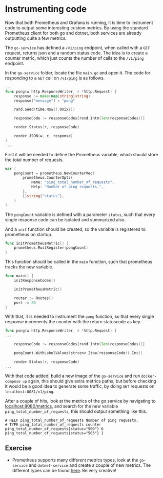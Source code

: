 # Instrumenting code

Now that both Prometheus and Grafana is running, it is time to instrument code
to output some interesting custom metrics. By using the standard Prometheus
client for both go and dotnet, both services are already outputting quite a few
metrics.

The `go-service` has defined a `/v1/ping` endpoint, when called with a `GET`
request, returns json and a random status code. The idea is to create a counter
metric, which just counts the number of calls to the `/v1/ping` endpoint.

In the `go-service` folder, locate the file `main.go` and open it. The code for
responding to a `GET` call on `/v1/ping` is as follows.

```go
...
func pong(w http.ResponseWriter, r *http.Request) {
	response := make(map[string]string)
	response["message"] = "pong"

	rand.Seed(time.Now().Unix())

	responseCode := responseCodes[rand.Intn(len(responseCodes))]

	render.Status(r, responseCode)

	render.JSON(w, r, response)
}
...

```

First it will be needed to define the Prometheus variable, which should store
the total number of requests.

```go
var (
	pongCount = prometheus.NewCounterVec(
		prometheus.CounterOpts{
			Name: "ping_total_number_of_requests",
			Help: "Number of ping requests.",
		},
		[]string{"status"},
	)
)
```

The `pongCount` variable is defined with a parameter `status`, such that every
single response code can be isolated and summarized also.

And a `init` function should be created, so the variable is registered to
prometheus on startup.

```go
func initPrometheusMetric() {
	prometheus.MustRegister(pongCount)
}
```

This function should be called in the `main` function, such that prometheus
tracks the new variable.

```go
func main() {
	initResponseCodes()

    initPrometheusMetric()

	router := Routes()
	port := 80
}
```

With that, it is needed to instrument the `pong` function, so that every single
response increments the counter with the return statuscode as key.

```go
func pong(w http.ResponseWriter, r *http.Request) {
...

	responseCode := responseCodes[rand.Intn(len(responseCodes))]

	pongCount.WithLabelValues(strconv.Itoa(responseCode)).Inc()

	render.Status(r, responseCode)
...
```

With that code added, build a new image of the `go-service` and run
`docker-compose up` again, this should give extra metrics paths, but before
checking it would be a good idea to generate some traffic, by doing `GET`
requests on `localhost:8081/v1/ping`.

After a couple of hits, look at the metrics of the go service by navigating to
[localhost:8080/metrics](localhost:8080/metrics), and search for the new
variable `ping_total_number_of_requests`, this should output something like
this.

```
# HELP ping_total_number_of_requests Number of ping requests.
# TYPE ping_total_number_of_requests counter
ping_total_number_of_requests{status="500"} 6
ping_total_number_of_requests{status="503"} 1
```

## Exercise

- Prometheus supports many different metrics types, look at the `go-service` and
  `dotnet-service` and create a couple of new metrics. The different types can
  be found [here](https://prometheus.io/docs/concepts/metric_types/). Be very
  creative! 
